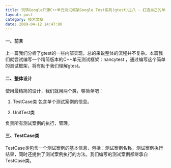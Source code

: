 ```yaml
---
title: 玩转Google开源C++单元测试框架Google Test系列(gtest)之八 - 打造自己的单元测试框架
layout: post
category: 技术文章
date: 2009-04-12 14:47:00
---
```


#### 一、前言

上一篇我们分析了gtest的一些内部实现，总的来说整体的流程并不复杂。本篇我们就尝试编写一个精简版本的C++单元测试框架：nancytest ，通过编写这个简单的测试框架，将有助于我们理解gtest。

#### 二、整体设计

使用最精简的设计，我们就用两个类，够简单吧：

1. TestCase类
 包含单个测试案例的信息。 

2. UnitTest类

负责所有测试案例的执行，管理。

#### 三、TestCase类

TestCase类包含一个测试案例的基本信息，包括：测试案例名称，测试案例执行结果，同时还提供了测试案例执行的方法。我们编写的测试案例都继承自TestCase类。

<div class="cnblogs_code"><!--

Code highlighting produced by Actipro CodeHighlighter (freeware)
http://www.CodeHighlighter.com/

--><span style="color: #0000ff;">class</span><span style="color: #000000;">&nbsp;TestCase
{
</span><span style="color: #0000ff;">public</span><span style="color: #000000;">:
&nbsp;&nbsp;&nbsp;&nbsp;TestCase(</span><span style="color: #0000ff;">const</span><span style="color: #000000;">&nbsp;</span><span style="color: #0000ff;">char</span><span style="color: #000000;">*</span><span style="color: #000000;">&nbsp;case_name)&nbsp;:&nbsp;testcase_name(case_name){}

&nbsp;&nbsp;&nbsp;&nbsp;</span><span style="color: #008000;">//</span><span style="color: #008000;">&nbsp;执行测试案例的方法</span><span style="color: #008000;">
</span><span style="color: #000000;">&nbsp;&nbsp;&nbsp;&nbsp;</span><span style="color: #0000ff;">virtual</span><span style="color: #000000;">&nbsp;</span><span style="color: #0000ff;">void</span><span style="color: #000000;">&nbsp;Run()&nbsp;</span><span style="color: #000000;">=</span><span style="color: #000000;">&nbsp;</span><span style="color: #800080;">0</span><span style="color: #000000;">;

&nbsp;&nbsp;&nbsp;&nbsp;</span><span style="color: #0000ff;">int</span><span style="color: #000000;">&nbsp;nTestResult;&nbsp;</span><span style="color: #008000;">//</span><span style="color: #008000;">&nbsp;测试案例的执行结果&nbsp;</span><span style="color: #008000;">
</span><span style="color: #000000;">&nbsp;&nbsp;&nbsp;&nbsp;</span><span style="color: #0000ff;">const</span><span style="color: #000000;">&nbsp;</span><span style="color: #0000ff;">char</span><span style="color: #000000;">*</span><span style="color: #000000;">&nbsp;testcase_name;&nbsp;</span><span style="color: #008000;">//</span><span style="color: #008000;">&nbsp;测试案例名称</span><span style="color: #008000;">
</span><span style="color: #000000;">};</span></div>

&nbsp;

#### 四、UnitTest类

我们的UnitTest类和gtest的一样，是一个单件。我们的UnitTest类的逻辑非常简单：

1. 整个进程空间保存一个UnitTest 的单例。

2. 通过RegisterTestCase()将测试案例添加到测试案例集合<span style="color: #000000;">testcases_</span>中。

3. 执行测试案例时，调用UnitTest::Run()，遍历测试案例集合<span style="color: #000000;">testcases_</span>，调用案例的Run()方法
<div class="cnblogs_code"><!--

Code highlighting produced by Actipro CodeHighlighter (freeware)
http://www.CodeHighlighter.com/

--><span style="color: #0000ff;">class</span><span style="color: #000000;">&nbsp;UnitTest
{
</span><span style="color: #0000ff;">public</span><span style="color: #000000;">:
&nbsp;&nbsp;&nbsp;&nbsp;</span><span style="color: #008000;">//</span><span style="color: #008000;">&nbsp;获取单例</span><span style="color: #008000;">
</span><span style="color: #000000;">&nbsp;&nbsp;&nbsp;&nbsp;</span><span style="color: #0000ff;">static</span><span style="color: #000000;">&nbsp;UnitTest</span><span style="color: #000000;">*</span><span style="color: #000000;">&nbsp;GetInstance();&nbsp;

&nbsp;&nbsp;&nbsp;&nbsp;</span><span style="color: #008000;">//</span><span style="color: #008000;">&nbsp;注册测试案例</span><span style="color: #008000;">
</span><span style="color: #000000;">&nbsp;&nbsp;&nbsp;&nbsp;TestCase</span><span style="color: #000000;">*</span><span style="color: #000000;">&nbsp;RegisterTestCase(TestCase</span><span style="color: #000000;">*</span><span style="color: #000000;">&nbsp;testcase);
&nbsp;&nbsp;&nbsp;&nbsp;
&nbsp;&nbsp;&nbsp;&nbsp;</span><span style="color: #008000;">//</span><span style="color: #008000;">&nbsp;执行单元测试</span><span style="color: #008000;">
</span><span style="color: #000000;">&nbsp;&nbsp;&nbsp;&nbsp;</span><span style="color: #0000ff;">int</span><span style="color: #000000;">&nbsp;Run();

&nbsp;&nbsp;&nbsp;&nbsp;TestCase</span><span style="color: #000000;">*</span><span style="color: #000000;">&nbsp;CurrentTestCase;&nbsp;</span><span style="color: #008000;">//</span><span style="color: #008000;">&nbsp;记录当前执行的测试案例</span><span style="color: #008000;">
</span><span style="color: #000000;">&nbsp;&nbsp;&nbsp;&nbsp;</span><span style="color: #0000ff;">int</span><span style="color: #000000;">&nbsp;nTestResult;&nbsp;</span><span style="color: #008000;">//</span><span style="color: #008000;">&nbsp;总的执行结果</span><span style="color: #008000;">
</span><span style="color: #000000;">&nbsp;&nbsp;&nbsp;&nbsp;</span><span style="color: #0000ff;">int</span><span style="color: #000000;">&nbsp;nPassed;&nbsp;</span><span style="color: #008000;">//</span><span style="color: #008000;">&nbsp;通过案例数</span><span style="color: #008000;">
</span><span style="color: #000000;">&nbsp;&nbsp;&nbsp;&nbsp;</span><span style="color: #0000ff;">int</span><span style="color: #000000;">&nbsp;nFailed;&nbsp;</span><span style="color: #008000;">//</span><span style="color: #008000;">&nbsp;失败案例数</span><span style="color: #008000;">
</span><span style="color: #0000ff;">protected</span><span style="color: #000000;">:
&nbsp;&nbsp;&nbsp;&nbsp;std::vector</span><span style="color: #000000;">&lt;</span><span style="color: #000000;">TestCase</span><span style="color: #000000;">*&gt;</span><span style="color: #000000;">&nbsp;testcases_;&nbsp;</span><span style="color: #008000;">//</span><span style="color: #008000;">&nbsp;案例集合</span><span style="color: #008000;">
</span><span style="color: #000000;">};</span></div>

下面是UnitTest类的实现：
<div class="cnblogs_code"><!--

Code highlighting produced by Actipro CodeHighlighter (freeware)
http://www.CodeHighlighter.com/

--><span style="color: #000000;">UnitTest</span><span style="color: #000000;">*</span><span style="color: #000000;">&nbsp;UnitTest::GetInstance()
{
&nbsp;&nbsp;&nbsp;&nbsp;</span><span style="color: #0000ff;">static</span><span style="color: #000000;">&nbsp;UnitTest&nbsp;instance;
&nbsp;&nbsp;&nbsp;&nbsp;</span><span style="color: #0000ff;">return</span><span style="color: #000000;">&nbsp;</span><span style="color: #000000;">&amp;</span><span style="color: #000000;">instance;
}

TestCase</span><span style="color: #000000;">*</span><span style="color: #000000;">&nbsp;UnitTest::RegisterTestCase(TestCase</span><span style="color: #000000;">*</span><span style="color: #000000;">&nbsp;testcase)
{
&nbsp;&nbsp;&nbsp;&nbsp;testcases_.push_back(testcase);
&nbsp;&nbsp;&nbsp;&nbsp;</span><span style="color: #0000ff;">return</span><span style="color: #000000;">&nbsp;testcase;
}

</span><span style="color: #0000ff;">int</span><span style="color: #000000;">&nbsp;UnitTest::Run()
{
&nbsp;&nbsp;&nbsp;&nbsp;nTestResult&nbsp;</span><span style="color: #000000;">=</span><span style="color: #000000;">&nbsp;</span><span style="color: #800080;">1</span><span style="color: #000000;">;
&nbsp;&nbsp;&nbsp;&nbsp;</span><span style="color: #0000ff;">for</span><span style="color: #000000;">&nbsp;(std::vector</span><span style="color: #000000;">&lt;</span><span style="color: #000000;">TestCase</span><span style="color: #000000;">*&gt;</span><span style="color: #000000;">::iterator&nbsp;it&nbsp;</span><span style="color: #000000;">=</span><span style="color: #000000;">&nbsp;testcases_.begin();
&nbsp;&nbsp;&nbsp;&nbsp;&nbsp;&nbsp;&nbsp;&nbsp;it&nbsp;</span><span style="color: #000000;">!=</span><span style="color: #000000;">&nbsp;testcases_.end();&nbsp;</span><span style="color: #000000;">++</span><span style="color: #000000;">it)
&nbsp;&nbsp;&nbsp;&nbsp;{
&nbsp;&nbsp;&nbsp;&nbsp;&nbsp;&nbsp;&nbsp;&nbsp;TestCase</span><span style="color: #000000;">*</span><span style="color: #000000;">&nbsp;testcase&nbsp;</span><span style="color: #000000;">=</span><span style="color: #000000;">&nbsp;</span><span style="color: #000000;">*</span><span style="color: #000000;">it;
&nbsp;&nbsp;&nbsp;&nbsp;&nbsp;&nbsp;&nbsp;&nbsp;CurrentTestCase&nbsp;</span><span style="color: #000000;">=</span><span style="color: #000000;">&nbsp;testcase;
&nbsp;&nbsp;&nbsp;&nbsp;&nbsp;&nbsp;&nbsp;&nbsp;std::cout&nbsp;</span><span style="color: #000000;">&lt;&lt;</span><span style="color: #000000;">&nbsp;green&nbsp;</span><span style="color: #000000;">&lt;&lt;</span><span style="color: #000000;">&nbsp;</span><span style="color: #800000;">"</span><span style="color: #800000;">======================================</span><span style="color: #800000;">"</span><span style="color: #000000;">&nbsp;</span><span style="color: #000000;">&lt;&lt;</span><span style="color: #000000;">&nbsp;std::endl;
&nbsp;&nbsp;&nbsp;&nbsp;&nbsp;&nbsp;&nbsp;&nbsp;std::cout&nbsp;</span><span style="color: #000000;">&lt;&lt;</span><span style="color: #000000;">&nbsp;green&nbsp;</span><span style="color: #000000;">&lt;&lt;</span><span style="color: #000000;">&nbsp;</span><span style="color: #800000;">"</span><span style="color: #800000;">Run&nbsp;TestCase:</span><span style="color: #800000;">"</span><span style="color: #000000;">&nbsp;</span><span style="color: #000000;">&lt;&lt;</span><span style="color: #000000;">&nbsp;testcase</span><span style="color: #000000;">-&gt;</span><span style="color: #000000;">testcase_name&nbsp;</span><span style="color: #000000;">&lt;&lt;</span><span style="color: #000000;">&nbsp;std::endl;
&nbsp;&nbsp;&nbsp;&nbsp;&nbsp;&nbsp;&nbsp;&nbsp;testcase</span><span style="color: #000000;">-&gt;</span><span style="color: #000000;">Run();
&nbsp;&nbsp;&nbsp;&nbsp;&nbsp;&nbsp;&nbsp;&nbsp;std::cout&nbsp;</span><span style="color: #000000;">&lt;&lt;</span><span style="color: #000000;">&nbsp;green&nbsp;</span><span style="color: #000000;">&lt;&lt;</span><span style="color: #000000;">&nbsp;</span><span style="color: #800000;">"</span><span style="color: #800000;">End&nbsp;TestCase:</span><span style="color: #800000;">"</span><span style="color: #000000;">&nbsp;</span><span style="color: #000000;">&lt;&lt;</span><span style="color: #000000;">&nbsp;testcase</span><span style="color: #000000;">-&gt;</span><span style="color: #000000;">testcase_name&nbsp;</span><span style="color: #000000;">&lt;&lt;</span><span style="color: #000000;">&nbsp;std::endl;
&nbsp;&nbsp;&nbsp;&nbsp;&nbsp;&nbsp;&nbsp;&nbsp;</span><span style="color: #0000ff;">if</span><span style="color: #000000;">&nbsp;(testcase</span><span style="color: #000000;">-&gt;</span><span style="color: #000000;">nTestResult)
&nbsp;&nbsp;&nbsp;&nbsp;&nbsp;&nbsp;&nbsp;&nbsp;{
&nbsp;&nbsp;&nbsp;&nbsp;&nbsp;&nbsp;&nbsp;&nbsp;&nbsp;&nbsp;&nbsp;&nbsp;nPassed</span><span style="color: #000000;">++</span><span style="color: #000000;">;
&nbsp;&nbsp;&nbsp;&nbsp;&nbsp;&nbsp;&nbsp;&nbsp;}
&nbsp;&nbsp;&nbsp;&nbsp;&nbsp;&nbsp;&nbsp;&nbsp;</span><span style="color: #0000ff;">else</span><span style="color: #000000;">
&nbsp;&nbsp;&nbsp;&nbsp;&nbsp;&nbsp;&nbsp;&nbsp;{
&nbsp;&nbsp;&nbsp;&nbsp;&nbsp;&nbsp;&nbsp;&nbsp;&nbsp;&nbsp;&nbsp;&nbsp;nFailed</span><span style="color: #000000;">++</span><span style="color: #000000;">;
&nbsp;&nbsp;&nbsp;&nbsp;&nbsp;&nbsp;&nbsp;&nbsp;&nbsp;&nbsp;&nbsp;&nbsp;nTestResult&nbsp;</span><span style="color: #000000;">=</span><span style="color: #000000;">&nbsp;</span><span style="color: #800080;">0</span><span style="color: #000000;">;
&nbsp;&nbsp;&nbsp;&nbsp;&nbsp;&nbsp;&nbsp;&nbsp;}
&nbsp;&nbsp;&nbsp;&nbsp;}

&nbsp;&nbsp;&nbsp;&nbsp;std::cout&nbsp;</span><span style="color: #000000;">&lt;&lt;</span><span style="color: #000000;">&nbsp;green&nbsp;</span><span style="color: #000000;">&lt;&lt;</span><span style="color: #000000;">&nbsp;</span><span style="color: #800000;">"</span><span style="color: #800000;">======================================</span><span style="color: #800000;">"</span><span style="color: #000000;">&nbsp;</span><span style="color: #000000;">&lt;&lt;</span><span style="color: #000000;">&nbsp;std::endl;
&nbsp;&nbsp;&nbsp;&nbsp;std::cout&nbsp;</span><span style="color: #000000;">&lt;&lt;</span><span style="color: #000000;">&nbsp;green&nbsp;</span><span style="color: #000000;">&lt;&lt;</span><span style="color: #000000;">&nbsp;</span><span style="color: #800000;">"</span><span style="color: #800000;">Total&nbsp;TestCase&nbsp;:&nbsp;</span><span style="color: #800000;">"</span><span style="color: #000000;">&nbsp;</span><span style="color: #000000;">&lt;&lt;</span><span style="color: #000000;">&nbsp;nPassed&nbsp;</span><span style="color: #000000;">+</span><span style="color: #000000;">&nbsp;nFailed&nbsp;</span><span style="color: #000000;">&lt;&lt;</span><span style="color: #000000;">&nbsp;std::endl;
&nbsp;&nbsp;&nbsp;&nbsp;std::cout&nbsp;</span><span style="color: #000000;">&lt;&lt;</span><span style="color: #000000;">&nbsp;green&nbsp;</span><span style="color: #000000;">&lt;&lt;</span><span style="color: #000000;">&nbsp;</span><span style="color: #800000;">"</span><span style="color: #800000;">Passed&nbsp;:&nbsp;</span><span style="color: #800000;">"</span><span style="color: #000000;">&nbsp;</span><span style="color: #000000;">&lt;&lt;</span><span style="color: #000000;">&nbsp;nPassed&nbsp;</span><span style="color: #000000;">&lt;&lt;</span><span style="color: #000000;">&nbsp;std::endl;
&nbsp;&nbsp;&nbsp;&nbsp;std::cout&nbsp;</span><span style="color: #000000;">&lt;&lt;</span><span style="color: #000000;">&nbsp;red&nbsp;</span><span style="color: #000000;">&lt;&lt;</span><span style="color: #000000;">&nbsp;</span><span style="color: #800000;">"</span><span style="color: #800000;">Failed&nbsp;:&nbsp;</span><span style="color: #800000;">"</span><span style="color: #000000;">&nbsp;</span><span style="color: #000000;">&lt;&lt;</span><span style="color: #000000;">&nbsp;nFailed&nbsp;</span><span style="color: #000000;">&lt;&lt;</span><span style="color: #000000;">&nbsp;std::endl;
&nbsp;&nbsp;&nbsp;&nbsp;</span><span style="color: #0000ff;">return</span><span style="color: #000000;">&nbsp;nTestResult;
}</span></div>

#### 五、NTEST宏

接下来定一个宏NTEST，方便我们写我们的测试案例的类。

<div class="cnblogs_code"><!--

Code highlighting produced by Actipro CodeHighlighter (freeware)
http://www.CodeHighlighter.com/

--><span style="color: #0000ff;">#define</span><span style="color: #000000;">&nbsp;TESTCASE_NAME(testcase_name)&nbsp;\</span><span style="color: #000000;">
&nbsp;&nbsp;&nbsp;&nbsp;testcase_name##_TEST

</span><span style="color: #0000ff;">#define</span><span style="color: #000000;">&nbsp;NANCY_TEST_(testcase_name)&nbsp;\</span><span style="color: #000000;">
</span><span style="color: #0000ff;">class</span><span style="color: #000000;">&nbsp;TESTCASE_NAME(testcase_name)&nbsp;:&nbsp;</span><span style="color: #0000ff;">public</span><span style="color: #000000;">&nbsp;TestCase&nbsp;\
{&nbsp;\
</span><span style="color: #0000ff;">public</span><span style="color: #000000;">:&nbsp;\
&nbsp;&nbsp;&nbsp;&nbsp;TESTCASE_NAME(testcase_name)(</span><span style="color: #0000ff;">const</span><span style="color: #000000;">&nbsp;</span><span style="color: #0000ff;">char</span><span style="color: #000000;">*</span><span style="color: #000000;">&nbsp;case_name)&nbsp;:&nbsp;TestCase(case_name){};&nbsp;\
&nbsp;&nbsp;&nbsp;&nbsp;</span><span style="color: #0000ff;">virtual</span><span style="color: #000000;">&nbsp;</span><span style="color: #0000ff;">void</span><span style="color: #000000;">&nbsp;Run();&nbsp;\
</span><span style="color: #0000ff;">private</span><span style="color: #000000;">:&nbsp;\
&nbsp;&nbsp;&nbsp;&nbsp;</span><span style="color: #0000ff;">static</span><span style="color: #000000;">&nbsp;TestCase</span><span style="color: #000000;">*</span><span style="color: #000000;">&nbsp;</span><span style="color: #0000ff;">const</span><span style="color: #000000;">&nbsp;testcase_;&nbsp;\
};&nbsp;\
\
TestCase</span><span style="color: #000000;">*</span><span style="color: #000000;">&nbsp;</span><span style="color: #0000ff;">const</span><span style="color: #000000;">&nbsp;TESTCASE_NAME(testcase_name)&nbsp;\
&nbsp;&nbsp;&nbsp;&nbsp;::testcase_&nbsp;</span><span style="color: #000000;">=</span><span style="color: #000000;">&nbsp;UnitTest::GetInstance()</span><span style="color: #000000;">-&gt;</span><span style="color: #000000;">RegisterTestCase(&nbsp;\
&nbsp;&nbsp;&nbsp;&nbsp;&nbsp;&nbsp;&nbsp;&nbsp;</span><span style="color: #0000ff;">new</span><span style="color: #000000;">&nbsp;TESTCASE_NAME(testcase_name)(#testcase_name));&nbsp;\
</span><span style="color: #0000ff;">void</span><span style="color: #000000;">&nbsp;TESTCASE_NAME(testcase_name)::Run()

</span><span style="color: #0000ff;">#define</span><span style="color: #000000;">&nbsp;NTEST(testcase_name)&nbsp;\</span><span style="color: #000000;">
&nbsp;&nbsp;&nbsp;&nbsp;NANCY_TEST_(testcase_name)</span></div>

&nbsp;

#### 六、RUN_ALL_TEST宏

然后是执行所有测试案例的一个宏：
<div class="cnblogs_code"><!--

Code highlighting produced by Actipro CodeHighlighter (freeware)
http://www.CodeHighlighter.com/

--><span style="color: #0000ff;">#define</span><span style="color: #000000;">&nbsp;RUN_ALL_TESTS()&nbsp;\</span><span style="color: #000000;">
&nbsp;&nbsp;&nbsp;&nbsp;UnitTest::GetInstance()</span><span style="color: #000000;">-&gt;</span><span style="color: #000000;">Run();</span></div>

#### 七、断言的宏EXPECT_EQ 

这里，我只写一个简单的EXPECT_EQ ：

<div class="cnblogs_code"><!--

Code highlighting produced by Actipro CodeHighlighter (freeware)
http://www.CodeHighlighter.com/

--><span style="color: #0000ff;">#define</span><span style="color: #000000;">&nbsp;EXPECT_EQ(m,&nbsp;n)&nbsp;\</span><span style="color: #000000;">
&nbsp;&nbsp;&nbsp;&nbsp;</span><span style="color: #0000ff;">if</span><span style="color: #000000;">&nbsp;(m&nbsp;</span><span style="color: #000000;">!=</span><span style="color: #000000;">&nbsp;n)&nbsp;\
&nbsp;&nbsp;&nbsp;&nbsp;{&nbsp;\
&nbsp;&nbsp;&nbsp;&nbsp;&nbsp;&nbsp;&nbsp;&nbsp;UnitTest::GetInstance()</span><span style="color: #000000;">-&gt;</span><span style="color: #000000;">CurrentTestCase</span><span style="color: #000000;">-&gt;</span><span style="color: #000000;">nTestResult&nbsp;</span><span style="color: #000000;">=</span><span style="color: #000000;">&nbsp;</span><span style="color: #800080;">0</span><span style="color: #000000;">;&nbsp;\
&nbsp;&nbsp;&nbsp;&nbsp;&nbsp;&nbsp;&nbsp;&nbsp;std::cout&nbsp;</span><span style="color: #000000;">&lt;&lt;</span><span style="color: #000000;">&nbsp;red&nbsp;</span><span style="color: #000000;">&lt;&lt;</span><span style="color: #000000;">&nbsp;</span><span style="color: #800000;">"</span><span style="color: #800000;">Failed</span><span style="color: #800000;">"</span><span style="color: #000000;">&nbsp;</span><span style="color: #000000;">&lt;&lt;</span><span style="color: #000000;">&nbsp;std::endl;&nbsp;\
&nbsp;&nbsp;&nbsp;&nbsp;&nbsp;&nbsp;&nbsp;&nbsp;std::cout&nbsp;</span><span style="color: #000000;">&lt;&lt;</span><span style="color: #000000;">&nbsp;red&nbsp;</span><span style="color: #000000;">&lt;&lt;</span><span style="color: #000000;">&nbsp;</span><span style="color: #800000;">"</span><span style="color: #800000;">Expect:</span><span style="color: #800000;">"</span><span style="color: #000000;">&nbsp;</span><span style="color: #000000;">&lt;&lt;</span><span style="color: #000000;">&nbsp;m&nbsp;</span><span style="color: #000000;">&lt;&lt;</span><span style="color: #000000;">&nbsp;std::endl;&nbsp;\
&nbsp;&nbsp;&nbsp;&nbsp;&nbsp;&nbsp;&nbsp;&nbsp;std::cout&nbsp;</span><span style="color: #000000;">&lt;&lt;</span><span style="color: #000000;">&nbsp;red&nbsp;</span><span style="color: #000000;">&lt;&lt;</span><span style="color: #000000;">&nbsp;</span><span style="color: #800000;">"</span><span style="color: #800000;">Actual:</span><span style="color: #800000;">"</span><span style="color: #000000;">&nbsp;</span><span style="color: #000000;">&lt;&lt;</span><span style="color: #000000;">&nbsp;n&nbsp;</span><span style="color: #000000;">&lt;&lt;</span><span style="color: #000000;">&nbsp;std::endl;&nbsp;\
&nbsp;&nbsp;&nbsp;&nbsp;}</span></div>

&nbsp;

#### 八、案例Demo

够简单吧，再来看看案例怎么写：

<div class="cnblogs_code"><!--

Code highlighting produced by Actipro CodeHighlighter (freeware)
http://www.CodeHighlighter.com/

--><span style="color: #000000;">#include&nbsp;</span><span style="color: #800000;">"</span><span style="color: #800000;">nancytest.h</span><span style="color: #800000;">"</span><span style="color: #000000;">

</span><span style="color: #0000ff;">int</span><span style="color: #000000;">&nbsp;Foo(</span><span style="color: #0000ff;">int</span><span style="color: #000000;">&nbsp;a,&nbsp;</span><span style="color: #0000ff;">int</span><span style="color: #000000;">&nbsp;b)
{
&nbsp;&nbsp;&nbsp;&nbsp;</span><span style="color: #0000ff;">return</span><span style="color: #000000;">&nbsp;a&nbsp;</span><span style="color: #000000;">+</span><span style="color: #000000;">&nbsp;b;
}

NTEST(FooTest_PassDemo)
{
&nbsp;&nbsp;&nbsp;&nbsp;EXPECT_EQ(</span><span style="color: #800080;">3</span><span style="color: #000000;">,&nbsp;Foo(</span><span style="color: #800080;">1</span><span style="color: #000000;">,&nbsp;</span><span style="color: #800080;">2</span><span style="color: #000000;">));
&nbsp;&nbsp;&nbsp;&nbsp;EXPECT_EQ(</span><span style="color: #800080;">2</span><span style="color: #000000;">,&nbsp;Foo(</span><span style="color: #800080;">1</span><span style="color: #000000;">,&nbsp;</span><span style="color: #800080;">1</span><span style="color: #000000;">));
}

NTEST(FooTest_FailDemo)
{
&nbsp;&nbsp;&nbsp;&nbsp;EXPECT_EQ(</span><span style="color: #800080;">4</span><span style="color: #000000;">,&nbsp;Foo(</span><span style="color: #800080;">1</span><span style="color: #000000;">,&nbsp;</span><span style="color: #800080;">2</span><span style="color: #000000;">));
&nbsp;&nbsp;&nbsp;&nbsp;EXPECT_EQ(</span><span style="color: #800080;">2</span><span style="color: #000000;">,&nbsp;Foo(</span><span style="color: #800080;">1</span><span style="color: #000000;">,&nbsp;</span><span style="color: #800080;">2</span><span style="color: #000000;">));
}

</span><span style="color: #0000ff;">int</span><span style="color: #000000;">&nbsp;_tmain(</span><span style="color: #0000ff;">int</span><span style="color: #000000;">&nbsp;argc,&nbsp;_TCHAR</span><span style="color: #000000;">*</span><span style="color: #000000;">&nbsp;argv[])
{
&nbsp;&nbsp;&nbsp;&nbsp;</span><span style="color: #0000ff;">return</span><span style="color: #000000;">&nbsp;RUN_ALL_TESTS();
}</span></div>

整个一山寨版gtest，呵。执行一下，看看结果怎么样：

&nbsp;![](http://images.cnblogs.com/cnblogs_com/coderzh/gtest/nancytest.jpg)

#### 九、总结 

本篇介绍性的文字比较少，主要是我们在上一篇深入解析gtest时已经将整个流程弄清楚了，而现在编写的nancytest又是其非常的精简版本，所有直接看代码就可以完全理解。希望通过这个Demo，能够让大家对gtest有更加直观的了解。回到开篇时所说的，我们没有必要每个人都造一个轮子，因为gtest已经非常出色的为我们做好了这一切。如果我们每个人都写一个自己的框架的话，一方面我们要付出大量的维护成本，一方面，这个框架也许只能对你有用，无法让大家从中受益。
gtest正是这么一个优秀C++单元测试框架，它完全开源，允许我们一起为其贡献力量，并能让更多人从中受益。如果你在使用gtest过程中发现gtest不能满足你的需求时（或发现BUG），gtest的开发人员非常急切的想知道他们哪来没做好，或者是gtest其实有这个功能，但是很多用户都不知道。所以你可以直接联系gtest的开发人员，或者你直接在这里回帖，我会将您的意见转告给gtest的主要开发人员。
如果你是gtest的超级粉丝，原意为gtest贡献代码的话，加入他们吧。　　　

本Demo代码下载：[/Files/coderzh/Code/nancytest.rar](http://files.cnblogs.com/coderzh/Code/nancytest.rar) 

本篇是该系列最后一篇，其实gtest还有更多东西值得我们去探索，本系列也不可能将gtest介绍完全，还是那句话，想了解更多gtest相关的内容的话：

访问官方主页：[http://code.google.com/p/googletest/](http://code.google.com/p/googletest/)

下载gtest源码： [http://code.google.com/p/googletest/downloads/list](http://code.google.com/p/googletest/downloads/list)

系列链接：
  
[1.玩转Google开源C++单元测试框架Google Test系列(gtest)之一 - 初识gtest](http://www.cnblogs.com/coderzh/archive/2009/03/31/1426758.html)
  
[2.玩转Google开源C++单元测试框架Google Test系列(gtest)之二 - 断言](http://www.cnblogs.com/coderzh/archive/2009/04/06/1430364.html)
  
[3.玩转Google开源C++单元测试框架Google Test系列(gtest)之三 - 事件机制](http://www.cnblogs.com/coderzh/archive/2009/04/06/1430396.html)
  
[4.玩转Google开源C++单元测试框架Google Test系列(gtest)之四 - 参数化](http://www.cnblogs.com/coderzh/archive/2009/04/08/1431297.html) 
  
[5.玩转Google开源C++单元测试框架Google Test系列(gtest)之五 - 死亡测试](http://www.cnblogs.com/coderzh/archive/2009/04/08/1432043.html) 
  
[6.玩转Google开源C++单元测试框架Google Test系列(gtest)之六 - 运行参数](http://www.cnblogs.com/coderzh/archive/2009/04/10/1432789.html) 
  
[7.玩转Google开源C++单元测试框架Google Test系列(gtest)之七 - 深入解析gtest](http://www.cnblogs.com/coderzh/archive/2009/04/11/1433744.html)

 [8.玩转Google开源C++单元测试框架Google Test系列(gtest)之八 - 打造自己的单元测试框架](http://www.cnblogs.com/coderzh/archive/2009/04/12/1434155.html)

&nbsp;
